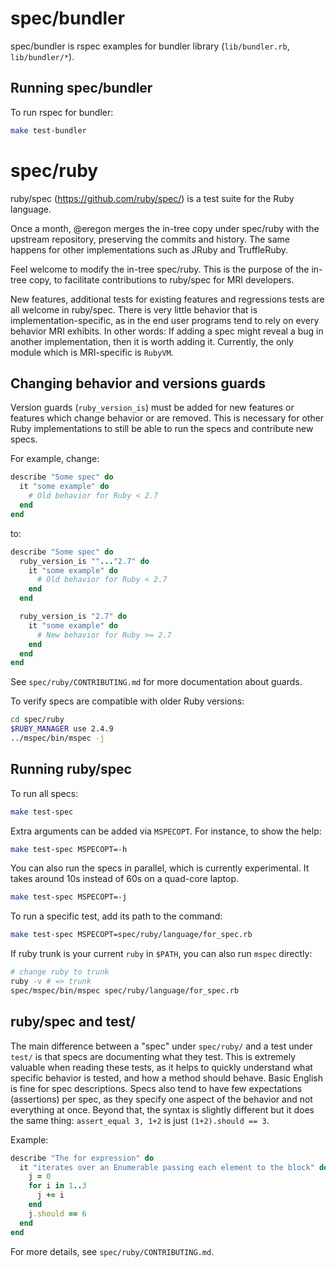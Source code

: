 # spec/bundler

spec/bundler is rspec examples for bundler library (`lib/bundler.rb`, `lib/bundler/*`).

## Running spec/bundler

To run rspec for bundler:

```bash
make test-bundler
```

# spec/ruby

ruby/spec (https://github.com/ruby/spec/) is
a test suite for the Ruby language.

Once a month, @eregon merges the in-tree copy under spec/ruby
with the upstream repository, preserving the commits and history.
The same happens for other implementations such as JRuby and TruffleRuby.

Feel welcome to modify the in-tree spec/ruby.
This is the purpose of the in-tree copy,
to facilitate contributions to ruby/spec for MRI developers.

New features, additional tests for existing features and
regressions tests are all welcome in ruby/spec.
There is very little behavior that is implementation-specific,
as in the end user programs tend to rely on every behavior MRI exhibits.
In other words: If adding a spec might reveal a bug in
another implementation, then it is worth adding it.
Currently, the only module which is MRI-specific is `RubyVM`.

## Changing behavior and versions guards

Version guards (`ruby_version_is`) must be added for new features or features
which change behavior or are removed. This is necessary for other Ruby implementations
to still be able to run the specs and contribute new specs.

For example, change:

```ruby
describe "Some spec" do
  it "some example" do
    # Old behavior for Ruby < 2.7
  end
end
```

to:

```ruby
describe "Some spec" do
  ruby_version_is ""..."2.7" do
    it "some example" do
      # Old behavior for Ruby < 2.7
    end
  end

  ruby_version_is "2.7" do
    it "some example" do
      # New behavior for Ruby >= 2.7
    end
  end
end
```

See `spec/ruby/CONTRIBUTING.md` for more documentation about guards.

To verify specs are compatible with older Ruby versions:

```bash
cd spec/ruby
$RUBY_MANAGER use 2.4.9
../mspec/bin/mspec -j
```

## Running ruby/spec

To run all specs:

```bash
make test-spec
```

Extra arguments can be added via `MSPECOPT`.
For instance, to show the help:

```bash
make test-spec MSPECOPT=-h
```

You can also run the specs in parallel, which is currently experimental.
It takes around 10s instead of 60s on a quad-core laptop.

```bash
make test-spec MSPECOPT=-j
```

To run a specific test, add its path to the command:

```bash
make test-spec MSPECOPT=spec/ruby/language/for_spec.rb
```

If ruby trunk is your current `ruby` in `$PATH`, you can also run `mspec` directly:

```bash
# change ruby to trunk
ruby -v # => trunk
spec/mspec/bin/mspec spec/ruby/language/for_spec.rb
```

## ruby/spec and test/

The main difference between a "spec" under `spec/ruby/` and
a test under `test/` is that specs are documenting what they test.
This is extremely valuable when reading these tests, as it
helps to quickly understand what specific behavior is tested,
and how a method should behave. Basic English is fine for spec descriptions.
Specs also tend to have few expectations (assertions) per spec,
as they specify one aspect of the behavior and not everything at once.
Beyond that, the syntax is slightly different but it does the same thing:
`assert_equal 3, 1+2` is just `(1+2).should == 3`.

Example:

```ruby
describe "The for expression" do
  it "iterates over an Enumerable passing each element to the block" do
    j = 0
    for i in 1..3
      j += i
    end
    j.should == 6
  end
end
```

For more details, see `spec/ruby/CONTRIBUTING.md`.
